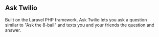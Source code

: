 ## Ask Twilio

Built on the Laravel PHP framework, Ask Twilio lets you ask a question similar to "Ask the 8-ball" and texts you and your friends the question and answer.
